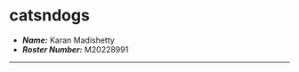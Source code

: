 catsndogs
==============================

- ***Name:*** Karan Madishetty
- ***Roster Number:*** M20228991

----
